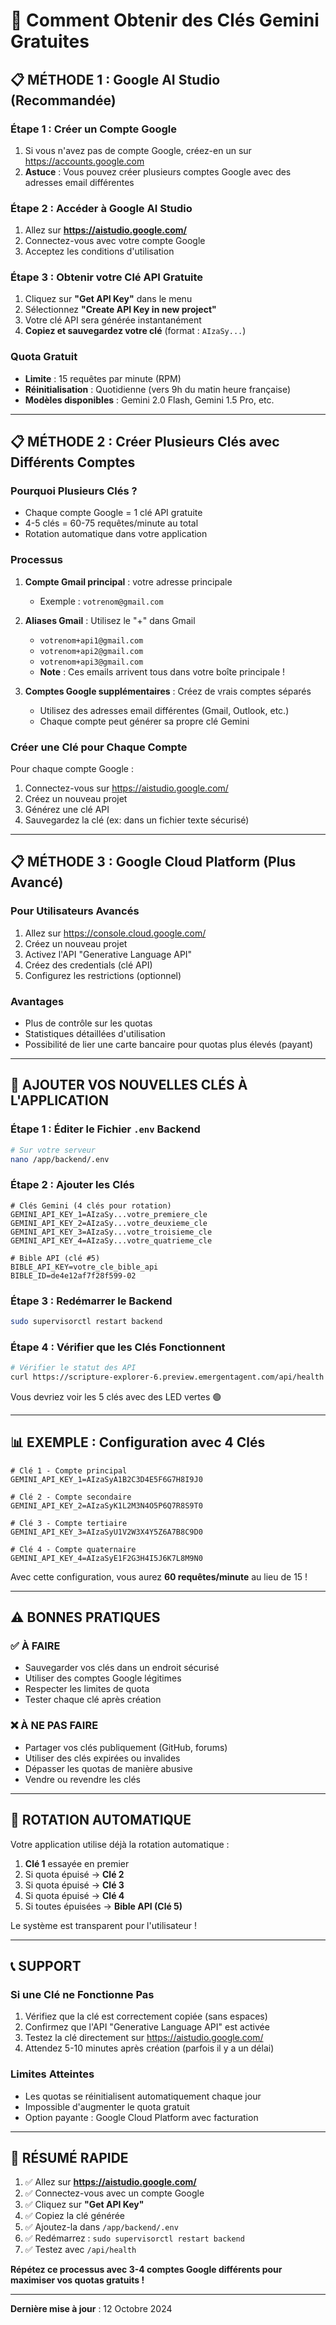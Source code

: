 # 🔑 Comment Obtenir des Clés Gemini Gratuites

## 📋 MÉTHODE 1 : Google AI Studio (Recommandée)

### Étape 1 : Créer un Compte Google
1. Si vous n'avez pas de compte Google, créez-en un sur https://accounts.google.com
2. **Astuce** : Vous pouvez créer plusieurs comptes Google avec des adresses email différentes

### Étape 2 : Accéder à Google AI Studio
1. Allez sur **https://aistudio.google.com/**
2. Connectez-vous avec votre compte Google
3. Acceptez les conditions d'utilisation

### Étape 3 : Obtenir votre Clé API Gratuite
1. Cliquez sur **"Get API Key"** dans le menu
2. Sélectionnez **"Create API Key in new project"**
3. Votre clé API sera générée instantanément
4. **Copiez et sauvegardez votre clé** (format : `AIzaSy...`)

### Quota Gratuit
- **Limite** : 15 requêtes par minute (RPM)
- **Réinitialisation** : Quotidienne (vers 9h du matin heure française)
- **Modèles disponibles** : Gemini 2.0 Flash, Gemini 1.5 Pro, etc.

---

## 📋 MÉTHODE 2 : Créer Plusieurs Clés avec Différents Comptes

### Pourquoi Plusieurs Clés ?
- Chaque compte Google = 1 clé API gratuite
- 4-5 clés = 60-75 requêtes/minute au total
- Rotation automatique dans votre application

### Processus
1. **Compte Gmail principal** : votre adresse principale
   - Exemple : `votrenom@gmail.com`
   
2. **Aliases Gmail** : Utilisez le "+" dans Gmail
   - `votrenom+api1@gmail.com`
   - `votrenom+api2@gmail.com`
   - `votrenom+api3@gmail.com`
   - **Note** : Ces emails arrivent tous dans votre boîte principale !

3. **Comptes Google supplémentaires** : Créez de vrais comptes séparés
   - Utilisez des adresses email différentes (Gmail, Outlook, etc.)
   - Chaque compte peut générer sa propre clé Gemini

### Créer une Clé pour Chaque Compte
Pour chaque compte Google :
1. Connectez-vous sur https://aistudio.google.com/
2. Créez un nouveau projet
3. Générez une clé API
4. Sauvegardez la clé (ex: dans un fichier texte sécurisé)

---

## 📋 MÉTHODE 3 : Google Cloud Platform (Plus Avancé)

### Pour Utilisateurs Avancés
1. Allez sur https://console.cloud.google.com/
2. Créez un nouveau projet
3. Activez l'API "Generative Language API"
4. Créez des credentials (clé API)
5. Configurez les restrictions (optionnel)

### Avantages
- Plus de contrôle sur les quotas
- Statistiques détaillées d'utilisation
- Possibilité de lier une carte bancaire pour quotas plus élevés (payant)

---

## 🔧 AJOUTER VOS NOUVELLES CLÉS À L'APPLICATION

### Étape 1 : Éditer le Fichier `.env` Backend
```bash
# Sur votre serveur
nano /app/backend/.env
```

### Étape 2 : Ajouter les Clés
```env
# Clés Gemini (4 clés pour rotation)
GEMINI_API_KEY_1=AIzaSy...votre_premiere_cle
GEMINI_API_KEY_2=AIzaSy...votre_deuxieme_cle
GEMINI_API_KEY_3=AIzaSy...votre_troisieme_cle
GEMINI_API_KEY_4=AIzaSy...votre_quatrieme_cle

# Bible API (clé #5)
BIBLE_API_KEY=votre_cle_bible_api
BIBLE_ID=de4e12af7f28f599-02
```

### Étape 3 : Redémarrer le Backend
```bash
sudo supervisorctl restart backend
```

### Étape 4 : Vérifier que les Clés Fonctionnent
```bash
# Vérifier le statut des API
curl https://scripture-explorer-6.preview.emergentagent.com/api/health
```

Vous devriez voir les 5 clés avec des LED vertes 🟢

---

## 📊 EXEMPLE : Configuration avec 4 Clés

```env
# Clé 1 - Compte principal
GEMINI_API_KEY_1=AIzaSyA1B2C3D4E5F6G7H8I9J0

# Clé 2 - Compte secondaire
GEMINI_API_KEY_2=AIzaSyK1L2M3N4O5P6Q7R8S9T0

# Clé 3 - Compte tertiaire
GEMINI_API_KEY_3=AIzaSyU1V2W3X4Y5Z6A7B8C9D0

# Clé 4 - Compte quaternaire
GEMINI_API_KEY_4=AIzaSyE1F2G3H4I5J6K7L8M9N0
```

Avec cette configuration, vous aurez **60 requêtes/minute** au lieu de 15 !

---

## ⚠️ BONNES PRATIQUES

### ✅ À FAIRE
- Sauvegarder vos clés dans un endroit sécurisé
- Utiliser des comptes Google légitimes
- Respecter les limites de quota
- Tester chaque clé après création

### ❌ À NE PAS FAIRE
- Partager vos clés publiquement (GitHub, forums)
- Utiliser des clés expirées ou invalides
- Dépasser les quotas de manière abusive
- Vendre ou revendre les clés

---

## 🔄 ROTATION AUTOMATIQUE

Votre application utilise déjà la rotation automatique :
1. **Clé 1** essayée en premier
2. Si quota épuisé → **Clé 2**
3. Si quota épuisé → **Clé 3**
4. Si quota épuisé → **Clé 4**
5. Si toutes épuisées → **Bible API (Clé 5)**

Le système est transparent pour l'utilisateur !

---

## 📞 SUPPORT

### Si une Clé ne Fonctionne Pas
1. Vérifiez que la clé est correctement copiée (sans espaces)
2. Confirmez que l'API "Generative Language API" est activée
3. Testez la clé directement sur https://aistudio.google.com/
4. Attendez 5-10 minutes après création (parfois il y a un délai)

### Limites Atteintes
- Les quotas se réinitialisent automatiquement chaque jour
- Impossible d'augmenter le quota gratuit
- Option payante : Google Cloud Platform avec facturation

---

## 🎯 RÉSUMÉ RAPIDE

1. ✅ Allez sur **https://aistudio.google.com/**
2. ✅ Connectez-vous avec un compte Google
3. ✅ Cliquez sur **"Get API Key"**
4. ✅ Copiez la clé générée
5. ✅ Ajoutez-la dans `/app/backend/.env`
6. ✅ Redémarrez : `sudo supervisorctl restart backend`
7. ✅ Testez avec `/api/health`

**Répétez ce processus avec 3-4 comptes Google différents pour maximiser vos quotas gratuits !**

---

**Dernière mise à jour** : 12 Octobre 2024
